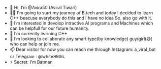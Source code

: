 - 👋 Hi, I’m @Avira50 (Aviral Tiwari)
- 🐱‍👤 I'm going to start my journey of B.tech and today I decided to learn C++ beacuse everybody do this and I have no idea So, also go with it.
- 👀 I’m interested in devolop intractive AI programs and Machines which can be helpfull for our future humanity.
- 🌱 I’m currently learning C++
- 💞️ I’m looking to collaborate any smart type(by knowledge) guy/girl(😅) who can help or join me.
- 📫 Dear visitor  for now you can reach me through Instagram: a_viral_bat or Telegram : @white9936.
-  ⚡ Secret: I'm Batman

<!---
Avira50/Avira50 is a ✨ special ✨ repository because its `README.md` (this file) appears on your GitHub profile.
You can click the Preview link to take a look at your changes.
--->
